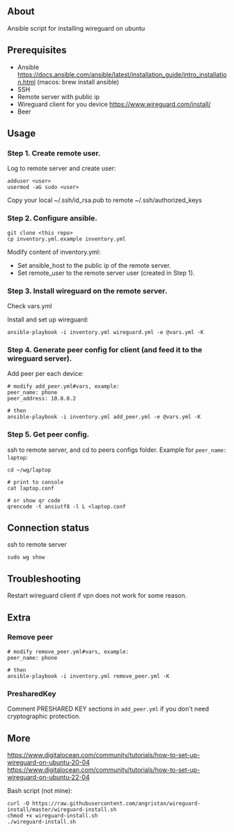 ## About
Ansible script for installing wireguard on ubuntu

## Prerequisites
- Ansible https://docs.ansible.com/ansible/latest/installation_guide/intro_installation.html (macos: brew install ansible)
- SSH
- Remote server with public ip
- Wireguard client for you device https://www.wireguard.com/install/
- Beer

## Usage

### Step 1. Create remote user.
Log to remote server and create user:
```
adduser <user>
usermod -aG sudo <user>
```
Copy your local ~/.ssh/id_rsa.pub to remote ~/.ssh/authorized_keys

### Step 2. Configure ansible.
```
git clone <this repo>
cp inventory.yml.example inventory.yml
```
Modify content of inventory.yml:
- Set ansible_host to the public ip of the remote server.
- Set remote_user to the remote server user (created in Step 1).

### Step 3. Install wireguard on the remote server.
Check vars.yml

Install and set up wireguard:
```
ansible-playbook -i inventory.yml wireguard.yml -e @vars.yml -K
```

### Step 4. Generate peer config for client (and feed it to the wireguard server).

Add peer per each device:
```
# modify add_peer.yml#vars, example:
peer_name: phone
peer_address: 10.8.0.2

# then
ansible-playbook -i inventory.yml add_peer.yml -e @vars.yml -K
```

### Step 5. Get peer config.
ssh to remote server, and cd to peers configs folder. Example for `peer_name: laptop`:
```
cd ~/wg/laptop

# print to console
cat laptop.conf

# or show qr code
qrencode -t ansiutf8 -l L <laptop.conf
```

## Connection status
ssh to remote server
```
sudo wg show
```

## Troubleshooting
Restart wireguard client if vpn does not work for some reason.

## Extra

### Remove peer
```
# modify remove_peer.yml#vars, example:
peer_name: phone

# then
ansible-playbook -i inventory.yml remove_peer.yml -K
```

### PresharedKey
Comment PRESHARED KEY sections in `add_peer.yml` if you don't need cryptographic protection.

## More
https://www.digitalocean.com/community/tutorials/how-to-set-up-wireguard-on-ubuntu-20-04
https://www.digitalocean.com/community/tutorials/how-to-set-up-wireguard-on-ubuntu-22-04

Bash script (not mine):
```
curl -O https://raw.githubusercontent.com/angristan/wireguard-install/master/wireguard-install.sh
chmod +x wireguard-install.sh
./wireguard-install.sh
```
